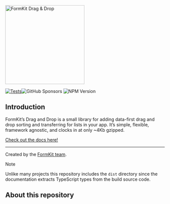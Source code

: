 <img src="docs/public/drag-drop.gif" alt="FormKit Drag & Drop" width="250" height="250">

[![Tests](https://github.com/formkit/drag-and-drop/actions/workflows/ci.yml/badge.svg)](https://github.com/formkit/drag-and-drop/actions/workflows/ci.yml)![GitHub Sponsors](https://img.shields.io/github/sponsors/formkit)
![NPM Version](https://img.shields.io/npm/v/%40formkit%2Ftempo)

## Introduction

FormKit’s Drag and Drop is a small library for adding data-first drag and drop sorting and transferring for lists in your app. It’s simple, flexible, framework agnostic, and clocks in at only ~4Kb gzipped.

<a href="https://drag-and-drop.formkit.com">
Check out the docs here!
</a>

---

Created by the <a href="https://formkit.com">FormKit team</a>.

> [!NOTE]  
> Unlike many projects this repository includes the `dist` directory since the documentation extracts TypeScript types from the build source code.

## About this repository
